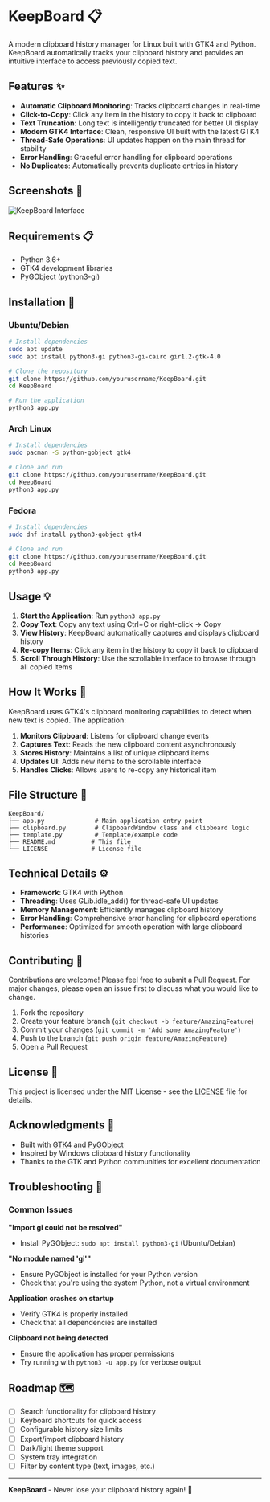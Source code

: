 # KeepBoard 📋

A modern clipboard history manager for Linux built with GTK4 and Python. KeepBoard automatically tracks your clipboard history and provides an intuitive interface to access previously copied text.

## Features ✨

- **Automatic Clipboard Monitoring**: Tracks clipboard changes in real-time
- **Click-to-Copy**: Click any item in the history to copy it back to clipboard
- **Text Truncation**: Long text is intelligently truncated for better UI display
- **Modern GTK4 Interface**: Clean, responsive UI built with the latest GTK4
- **Thread-Safe Operations**: UI updates happen on the main thread for stability
- **Error Handling**: Graceful error handling for clipboard operations
- **No Duplicates**: Automatically prevents duplicate entries in history

## Screenshots 📸

![KeepBoard Interface](screenshot.png)

## Requirements 📋

- Python 3.6+
- GTK4 development libraries
- PyGObject (python3-gi)

## Installation 🚀

### Ubuntu/Debian
```bash
# Install dependencies
sudo apt update
sudo apt install python3-gi python3-gi-cairo gir1.2-gtk-4.0

# Clone the repository
git clone https://github.com/yourusername/KeepBoard.git
cd KeepBoard

# Run the application
python3 app.py
```

### Arch Linux
```bash
# Install dependencies
sudo pacman -S python-gobject gtk4

# Clone and run
git clone https://github.com/yourusername/KeepBoard.git
cd KeepBoard
python3 app.py
```

### Fedora
```bash
# Install dependencies
sudo dnf install python3-gobject gtk4

# Clone and run
git clone https://github.com/yourusername/KeepBoard.git
cd KeepBoard
python3 app.py
```

## Usage 💡

1. **Start the Application**: Run `python3 app.py`
2. **Copy Text**: Copy any text using Ctrl+C or right-click → Copy
3. **View History**: KeepBoard automatically captures and displays clipboard history
4. **Re-copy Items**: Click any item in the history to copy it back to clipboard
5. **Scroll Through History**: Use the scrollable interface to browse through all copied items

## How It Works 🔧

KeepBoard uses GTK4's clipboard monitoring capabilities to detect when new text is copied. The application:

1. **Monitors Clipboard**: Listens for clipboard change events
2. **Captures Text**: Reads the new clipboard content asynchronously
3. **Stores History**: Maintains a list of unique clipboard items
4. **Updates UI**: Adds new items to the scrollable interface
5. **Handles Clicks**: Allows users to re-copy any historical item

## File Structure 📁

```
KeepBoard/
├── app.py              # Main application entry point
├── clipboard.py        # ClipboardWindow class and clipboard logic
├── template.py         # Template/example code
├── README.md          # This file
└── LICENSE            # License file
```

## Technical Details ⚙️

- **Framework**: GTK4 with Python
- **Threading**: Uses GLib.idle_add() for thread-safe UI updates
- **Memory Management**: Efficiently manages clipboard history
- **Error Handling**: Comprehensive error handling for clipboard operations
- **Performance**: Optimized for smooth operation with large clipboard histories

## Contributing 🤝

Contributions are welcome! Please feel free to submit a Pull Request. For major changes, please open an issue first to discuss what you would like to change.

1. Fork the repository
2. Create your feature branch (`git checkout -b feature/AmazingFeature`)
3. Commit your changes (`git commit -m 'Add some AmazingFeature'`)
4. Push to the branch (`git push origin feature/AmazingFeature`)
5. Open a Pull Request

## License 📄

This project is licensed under the MIT License - see the [LICENSE](LICENSE) file for details.

## Acknowledgments 🙏

- Built with [GTK4](https://gtk.org/) and [PyGObject](https://pygobject.readthedocs.io/)
- Inspired by Windows clipboard history functionality
- Thanks to the GTK and Python communities for excellent documentation

## Troubleshooting 🔧

### Common Issues

**"Import gi could not be resolved"**
- Install PyGObject: `sudo apt install python3-gi` (Ubuntu/Debian)

**"No module named 'gi'"**
- Ensure PyGObject is installed for your Python version
- Check that you're using the system Python, not a virtual environment

**Application crashes on startup**
- Verify GTK4 is properly installed
- Check that all dependencies are installed

**Clipboard not being detected**
- Ensure the application has proper permissions
- Try running with `python3 -u app.py` for verbose output

## Roadmap 🗺️

- [ ] Search functionality for clipboard history
- [ ] Keyboard shortcuts for quick access
- [ ] Configurable history size limits
- [ ] Export/import clipboard history
- [ ] Dark/light theme support
- [ ] System tray integration
- [ ] Filter by content type (text, images, etc.)

---

**KeepBoard** - Never lose your clipboard history again! 🎯